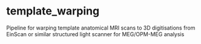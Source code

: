 # template_warping
Pipeline for warping template anatomical MRI scans to 3D digitisations from EinScan or similar structured light scanner for MEG/OPM-MEG analysis
